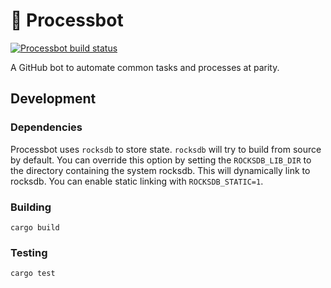 # 👾 Processbot

[![Processbot build status](https://circleci.com/gh/paritytech/parity-processbot.svg?style=svg)](https://app.circleci.com/github/paritytech/parity-processbot/pipelines)

A GitHub bot to automate common tasks and processes at parity.

## Development

### Dependencies

Processbot uses `rocksdb` to store state. `rocksdb` will try to build from
source by default. You can override this option by setting the `ROCKSDB_LIB_DIR`
to the directory containing the system rocksdb. This will dynamically link to
rocksdb. You can enable static linking with `ROCKSDB_STATIC=1`.

### Building

```
cargo build
```

### Testing

```
cargo test
```
